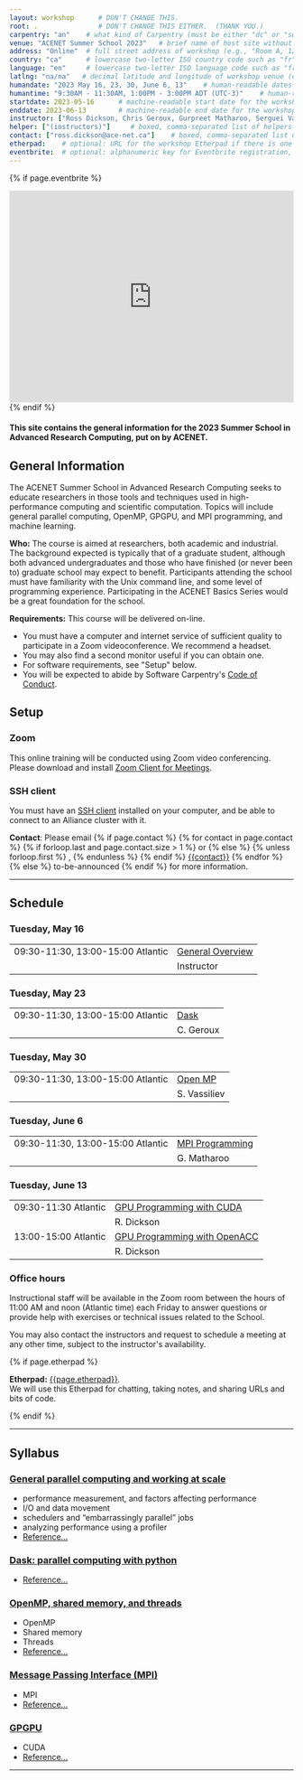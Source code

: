```yaml
---
layout: workshop      # DON'T CHANGE THIS.
root: .               # DON'T CHANGE THIS EITHER.  (THANK YOU.)
carpentry: "an"    # what kind of Carpentry (must be either "dc" or "swc")
venue: "ACENET Summer School 2023"   # brief name of host site without address (e.g., "Euphoric State University")
address: "Online"  # full street address of workshop (e.g., "Room A, 123 Forth Street, Blimingen, Euphoria")
country: "ca"      # lowercase two-letter ISO country code such as "fr" (see https://en.wikipedia.org/wiki/ISO_3166-1)
language: "en"     # lowercase two-letter ISO language code such as "fr" (see https://en.wikipedia.org/wiki/ISO_639-1)
latlng: "na/na"   # decimal latitude and longitude of workshop venue (e.g., "41.7901128,-87.6007318" - use http://www.latlong.net/)
humandate: "2023 May 16, 23, 30, June 6, 13"    # human-readable dates for the workshop (e.g., "Feb 17-18, 2020")
humantime: "9:30AM - 11:30AM, 1:00PM - 3:00PM ADT (UTC-3)"    # human-readable times for the workshop (e.g., "9:00 am - 4:30 pm")
startdate: 2023-05-16      # machine-readable start date for the workshop in YYYY-MM-DD format like 2015-01-01
enddate: 2023-06-13        # machine-readable end date for the workshop in YYYY-MM-DD format like 2015-01-02
instructor: ["Ross Dickson, Chris Geroux, Gurpreet Matharoo, Serguei Vassiliev"] # boxed, comma-separated list of instructors' names as strings, like ["Kay McNulty", "Betty Jennings", "Betty Snyder"]
helper: ["(instructors)"]     # boxed, comma-separated list of helpers' names, like ["Marlyn Wescoff", "Fran Bilas", "Ruth Lichterman"]
contact: ["ross.dickson@ace-net.ca"]    # boxed, comma-separated list of contact email addresses for the host, lead instructor, or whoever else is handling questions, like ["marlyn.wescoff@example.org", "fran.bilas@example.org", "ruth.lichterman@example.org"]
etherpad:    # optional: URL for the workshop Etherpad if there is one
eventbrite:  # optional: alphanumeric key for Eventbrite registration, e.g., "1234567890AB" (if Eventbrite is being used)
---
```


{% if page.eventbrite %}
<iframe
  src="https://www.eventbrite.ca/tickets-external?eid={{page.eventbrite}}&ref=etckt"
  frameborder="0"
  width="100%"
  height="375px"
  scrolling="auto">
</iframe>
{% endif %}

<h4>This site contains the general information for the 2023 Summer School in Advanced Research Computing, put on by ACENET.</h4>

<h2 id="general">General Information</h2>

<!--
  INTRODUCTION

  Edit the general explanatory paragraph below if you want to change
  the pitch.
-->
<p>
The ACENET Summer School in Advanced Research Computing seeks to educate 
researchers in those tools and techniques used in high-performance computing
and scientific computation. Topics will include general parallel computing,
OpenMP, GPGPU, and MPI programming, and machine learning.  
</p>

<!--
  AUDIENCE

  Explain who your audience is.  (In particular, tell readers if the
  workshop is only open to people from a particular institution.
-->
<p id="who">
  <strong>Who:</strong>
  The course is aimed at researchers, both academic and industrial. 
  The background expected is typically that of a graduate student, 
  although both advanced undergraduates and those who have finished (or never been to) graduate school may expect to benefit.
  Participants attending the school must have familiarity with the Unix command line, and some level of programming experience. 
  Participating in the ACENET Basics Series would be a great foundation for the school.
</p>

<!--
  LOCATION

  This block displays the address and links to maps showing directions
  if the latitude and longitude of the workshop have been set.  You
  can use http://itouchmap.com/latlong.html to find the lat/long of an
  address.

{% if page.latlng %}
<p id="where">
  <strong>Where:</strong>
  {{page.address}}.
  Get directions with
  <a href="//www.openstreetmap.org/?mlat={{page.latlng | replace:',','&mlon='}}&zoom=16">OpenStreetMap</a>
  or
  <a href="//maps.google.com/maps?q={{page.latlng}}">Google Maps</a>.
</p>
{% endif %}
-->
<!--
  SPECIAL REQUIREMENTS

  Modify the block below if there are any special requirements.
-->
<p id="requirements">
  <strong>Requirements:</strong> 
  This course will be delivered on-line.
  <ul>
  <li>You must have a computer and internet service of sufficient quality to
      participate in a Zoom videoconference.  We recommend a headset.</li>
  <li>You may also find a second monitor useful if you can obtain one.</li>
  <li>For software requirements, see "Setup" below.</li>
  <li>You will be expected to abide by Software Carpentry's
    <a href="{{site.swc_site}}/conduct.html">Code of Conduct</a>.</li>
  </ul>
</p>
  
<h2 id="setup">Setup</h2>

  <h3>Zoom</h3>
  <p>
    This online training will be conducted using Zoom video conferencing. 
    Please download and install <a href="https://zoom.us/download">Zoom Client for Meetings</a>.
  </p>

<h3>SSH client</h3>
<p>
  You must have an <a href="https://docs.alliancecan.ca/wiki/SSH">SSH client</a> installed on your computer, 
  and be able to connect to an Alliance cluster with it.
</p>

<!--
  ACCESSIBILITY

  Modify the block below if there are any barriers to accessibility or
  special instructions.
-->
<!--
//<p id="accessibility">
//  <strong>Accessibility:</strong> We are committed to making this workshop
//  accessible to everybody.
//  The workshop organisers have checked that:
//</p>
//<ul>
//  <li>The room is wheelchair / scooter accessible.</li>
//  <li>Accessible restrooms are available.</li>
//</ul>
//<p>
//  Materials will be provided in advance of the workshop and
//  large-print handouts are available if needed by notifying the
//  organizers in advance.  If we can help making learning easier for
//  you (e.g. sign-language interpreters, lactation facilities) please
//  <a href="mailto:{{page.contact}}">get in touch</a> and we will
//  attempt to provide them.
//</p>
-->
<!--
  CONTACT EMAIL ADDRESS

  Display the contact email address set in the configuration file.
-->
<p id="contact">
  <strong>Contact</strong>:
  Please email
  {% if page.contact %}
    {% for contact in page.contact %}
      {% if forloop.last and page.contact.size > 1 %}
        or
      {% else %}
        {% unless forloop.first %}
        ,
        {% endunless %}
      {% endif %}
      <a href='mailto:{{contact}}'>{{contact}}</a>
    {% endfor %}
  {% else %}
    to-be-announced
  {% endif %}
  for more information.
</p>

<hr/>

<!--
  SCHEDULE

  Show the workshop's schedule.  Edit the items and times in the table
  to match your plans.  You may also want to change 'Day 1' and 'Day
  2' to be actual dates or days of the week.
-->
<h2 id="schedule">Schedule</h2>

<div class="row">
  <div class="col-md-6">
    <h3> Tuesday, May 16</h3>
    <table class="table table-striped">
      <tr> <td> 09:30-11:30, 13:00-15:00 Atlantic</td> <td> <a href="https://acenet-arc.github.io/ACENET_Summer_School_General/">General Overview</a> </td></tr>
      <tr> <td> </td> <td>Instructor</td> </tr>
    </table>
  </div>
  <div class="col-md-6">
    <h3> Tuesday, May 23</h3>
    <table class="table table-striped">
      <tr> <td> 09:30-11:30,  13:00-15:00 Atlantic</td> <td> <a href="https://acenet-arc.github.io/ACENET_Summer_School_Dask/">Dask</a> </td></tr>
      <tr> <td> </td> <td> C. Geroux </td> </tr>
    </table>
  </div>
  <div class="col-md-6">
    <h3> Tuesday, May 30</h3>
    <table class="table table-striped">
      <tr> <td> 09:30-11:30, 13:00-15:00 Atlantic</td> <td> <a href="https://acenet-arc.github.io/ACENET_Summer_School_OpenMP_ACC/">Open MP</a> </td></tr>
      <tr> <td> </td> <td> S. Vassiliev</td> </tr>
    </table>
  </div>
  <div class="col-md-6">
    <h3> Tuesday, June 6</h3>
    <table class="table table-striped">
      <tr> <td> 09:30-11:30, 13:00-15:00 Atlantic</td> <td><a href="https://acenet-arc.github.io/ACENET_Summer_School_MPI/">MPI Programming</a></td></tr>
      <tr> <td> </td> <td> G. Matharoo </td> </tr>
    </table>
  </div>
  <div class="col-md-6">
    <h3> Tuesday, June 13</h3>
    <table class="table table-striped">
      <tr> <td> 09:30-11:30 Atlantic</td> <td> <a href="https://acenet-arc.github.io/ACENET_Summer_School_GPGPU/">GPU Programming with CUDA</a> </td></tr>
      <tr> <td> </td> <td> R. Dickson</td> </tr>
      <tr> <td> 13:00-15:00 Atlantic</td> <td> <a href="https://docs.alliancecan.ca/wiki/OpenACC_Tutorial">GPU Programming with OpenACC</a> </td></tr>
      <tr> <td> </td> <td> R. Dickson</td> </tr>
    </table>
  </div>

  <h3 id="OfficeHours">Office hours</h3>
  <p>Instructional staff will be available in the Zoom room 
    between the hours of 11:00 AM and noon (Atlantic time) each Friday 
    to answer questions or provide help with exercises or technical issues related to the School.
  </p>
  <p>You may also contact the instructors and request to schedule a meeting at any other time,
    subject to the instructor's availability.
  </p>

<!--
  ETHERPAD

  At `_misc/etherpad.txt` you will find a template for the etherpad.

  Display the Etherpad for the workshop.  You can set this up in
  advance or on the first day; either way, make sure you push changes
  to GitHub after you have its URL.  To create an Etherpad, go to

      http://pad.software-carpentry.org/YYYY-MM-DD-site

  where 'YYYY-MM-DD-site' is the identifier for your workshop,
  e.g., '2015-06-10-esu'.
-->
{% if page.etherpad %}
<p id="etherpad">
  <strong>Etherpad:</strong> <a href="{{page.etherpad}}">{{page.etherpad}}</a>.
  <br/>
  We will use this Etherpad for chatting, taking notes, and sharing URLs and bits of code.
</p>
{% endif %}

<hr/>

<!--
  SYLLABUS

  Show what topics will be covered.

  1. If your workshop is R rather than Python, remove the comment
     around that section and put a comment around the Python section.
  2. Some workshops will delete SQL.
  3. Please make sure the list of topics is synchronized with what you
     intend to teach.
  4. You may need to move the div's with class="col-md-6" around inside
     the div's with class="row" to balance the multi-column layout.

  This is one of the places where people frequently make mistakes, so
  please preview your site before committing, and make sure to run
  'tools/check' as well.
-->
<h2 id="syllabus">Syllabus</h2>

<div class="row">
  
  <div class="col-md-6">
    <h3 id="syllabus-parallel"><a href="https://ssvassiliev.github.io/Summer_School_General/">General parallel computing and working at scale</a></h3>
    <ul>
      <li>performance measurement, and factors affecting performance</li>
      <li>I/O and data movement</li>
      <li>schedulers and “embarrassingly parallel” jobs</li>
      <li>analyzing performance using a profiler</li>
      <!-- <li>MapReduce, Spark, Hadoop, and all that</li> -->
      <li><a href="{{site.repo_pages}}/ACENET_Summer_School_General/reference/">Reference...</a></li>
    </ul>
  </div>
  <div class="col-md-6">
    <h3 id="syllabus-dask"><a href="{{site.repo_pages}}/ACENET_Summer_School_Dask/">Dask: parallel computing with python</a></h3>
    <ul>
      <li><a href="{{site.repo_pages}}/ACENET_Summer_School_Dask/reference/">Reference...</a></li>
    </ul>
  </div>
  
</div>

<div class="row">
  
  
  <div class="col-md-6">
    <h3 id="syllabus-openmp"><a href="https://ssvassiliev.github.io/Summer_School_OpenMP/">OpenMP, shared memory, and threads</a></h3>
    <ul>
      <li>OpenMP</li>
      <li>Shared memory</li>
      <li>Threads</li>
      <li><a href="{{site.repo_pages}}/ACENET_Summer_School_OpenMP/reference/">Reference...</a></li>
    </ul>
  </div>
  <!--
  <div class="col-md-6">
    <h3 id="syllabus-ml"><a href="https://github.com/calculquebec/intro-machine-learning">Machine Learning (ML)</a></h3>
    <ul>
      <li>Fundamentals of machine learning, what it is and how it works "under the hood"</li>
      <li>Use scikit-learn and Python to demonstrate how ML works in practice</li>
      <li>Neural networks illustrated using PyTorch</li>
      <li>Scale up a neural network by streamlining the workflow</li>
      <li>Use GPUs for neural network training</li>
    </ul>
  </div>
  -->
  
  <div class="col-md-6">
    <h3 id="syllabus-mpi"><a href="https://acenet-arc.github.io/ACENET_Summer_School_MPI/">Message Passing Interface (MPI)</a></h3>
    <ul>
      <li>MPI</li>
      <li><a href="{{site.repo_pages}}/ACENET_Summer_School_MPI/reference/">Reference...</a></li>
    </ul>
  </div>

  
</div>

<div class="row">
  
  <div class="col-md-6">
    <h3 id="syllabus-gpgpu"><a href="https://acenet-arc.github.io/ACENET_Summer_School_GPGPU/">GPGPU</a></h3>
    <ul>
      <li>CUDA</li>
      <li><a href="{{site.repo_pages}}/ACENET_Summer_School_GPGPU/reference/">Reference...</a></li>
    </ul>
  </div>
  
</div>

<hr/>

<!--
  SETUP

  Delete irrelevant sections from the setup instructions.  Each
  section is inside a 'div' without any classes to make the beginning
  and end easier to find.

  This is the other place where people frequently make mistakes, so
  please preview your site before committing, and make sure to run
  'tools/check' as well.
-->
